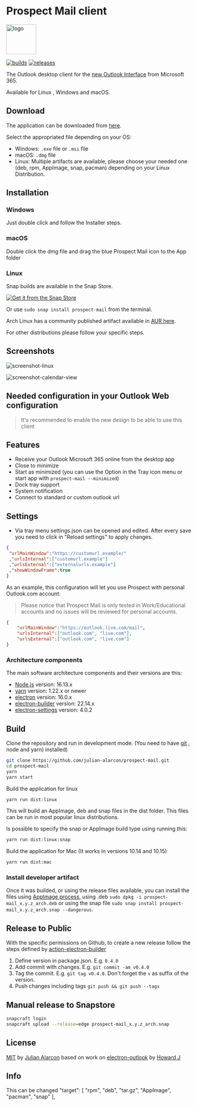 # Prospect Mail client

<img src="build/icons/128x128.png" alt="logo" height="80" align="center" />

[![builds](https://github.com/julian-alarcon/prospect-mail/actions/workflows/release.yml/badge.svg)](https://github.com/julian-alarcon/prospect-mail/actions)
[![releases](https://badgen.net/github/release/julian-alarcon/prospect-mail/)](https://github.com/julian-alarcon/prospect-mail/releases/latest)

The Outlook desktop client for the
[new Outlook Interface](https://www.microsoft.com/en-us/microsoft-365/blog/2018/06/13/power-and-simplicity-updates-to-the-office-365-user-experience/)
from Microsoft 365.

Available for Linux , Windows and macOS.

## Download

The application can be downloaded from [here](https://github.com/julian-alarcon/prospect-mail/releases).

Select the appropriated file depending on your OS:

* Windows: `.exe` file or `.msi` file
* macOS: `.dmg` file
* Linux: Multiple artifacts are available, please choose your needed one (deb,
rpm, AppImage, snap, pacman) depending on your Linux Distribution.

## Installation

### Windows

Just double click and follow the Installer steps.

### macOS

Double click the dmg file and drag the blue Prospect Mail icon to the App folder

### Linux

Snap builds are available in the Snap Store.

[![Get it from the Snap Store](https://snapcraft.io/static/images/badges/en/snap-store-black.svg)](https://snapcraft.io/prospect-mail)

Or use `sudo snap install prospect-mail` from the terminal.

Arch Linux has a community published artifact available in
[AUR here](https://aur.archlinux.org/packages/prospect-mail-bin/).

For other distributions please follow your specific steps.

## Screenshots

![screenshot-linux](misc/prospect-mail.png)

![screenshot-calendar-view](misc/calendar-view.png)

## Needed configuration in your Outlook Web configuration

> It's recommended to enable the new design to be able to use this client

## Features

* Receive your Outlook Microsoft 365 online from the desktop app
* Close to minimize
* Start as minimized (you can use the Option in the Tray icon menu or start app with `prospect-mail --minimized`)
* Dock tray support
* System notification
* Connect to standard or custom outlook url

## Settings

* Via tray menu settings.json can be opened and edited. After every save you
need to click in "Reload settings" to apply changes.

```json
{
 "urlMainWindow":"https://customurl.example/"
 ,"urlsInternal":["customurl.example"]
 ,"urlsExternal":["externalurls.example"]
 ,"showWindowFrame":true
}
```

As an example, this configuration will let you use Prospect with personal
Outlook.com account:

> Please notice that Prospect Mail is only tested in Work/Educational accounts
and no issues will be reviewed for personal accounts.

```json
{
    "urlMainWindow":"https://outlook.live.com/mail",
    "urlsInternal":["outlook.com", "live.com"],
    "urlsExternal":["outlook.com", "live.com"]
}
```

### Architecture components

The main software architecture components and their versions are this:

* [Node.js](https://nodejs.org/en/) version: 16.13.x
* [yarn](https://yarnpkg.com/) version: 1.22.x or newer
* [electron](http://electronjs.org/) version: 16.0.x
* [electron-builder](https://www.electron.build/) version: 22.14.x
* [electron-settings](https://github.com/nathanbuchar/electron-settings)
version: 4.0.2

## Build

Clone the repository and run in development mode. (You need to have
[git](https://git-scm.com/) , node and yarn) installed)

```bash
git clone https://github.com/julian-alarcon/prospect-mail.git
cd prospect-mail
yarn
yarn start
```

Build the application for linux

```bash
yarn run dist:linux
```

This will build an AppImage, deb and snap files in the dist folder. This files
can be run in most popular linux distributions.

Is possible to specify the snap or AppImage build type using running this:

```bash
yarn run dist:linux:snap
```

Build the application for Mac (It works in versions 10.14 and 10.15)

```bash
yarn run dist:mac
```

### Install developer artifact

Once it was builded, or using the release files available, you can install the
files using [AppImage process](https://docs.appimage.org/user-guide/faq.html#question-how-do-i-run-an-appimage),
using .deb ```sudo dpkg -i prospect-mail_x.y.z_arch.deb``` or using the snap
file ```sudo snap install prospect-mail_x.y.z_arch.snap --dangerous```.

## Release to Public

With the specific permissions on Github, to create a new release follow the
steps defined by [action-electron-builder](https://github.com/samuelmeuli/action-electron-builder)

1. Define version in package.json. E.g. `0.4.0`
1. Add commit with changes. E.g. `git commit -am v0.4.0`
1. Tag the commit. E.g. `git tag v0.4.0`. Don't forget the `v` as suffix of the
version.
1. Push changes including tags `git push && git push --tags`

## Manual release to Snapstore

```sh
snapcraft login
snapcraft upload --release=edge prospect-mail_x.y.z_arch.snap
```

## License

[MIT](https://github.com/julian-alarcon/prospect-mail/blob/master/LICENSE) by
[Julian Alarcon](https://desentropia.com) based on work on
[electron-outlook](https://github.com/eNkru/electron-outlook) by
[Howard J](https://enkru.github.io/)

## Info
This can be changed
"target": [
        "rpm",
        "deb",
        "tar.gz",
        "AppImage",
        "pacman",
        "snap"
      ],
